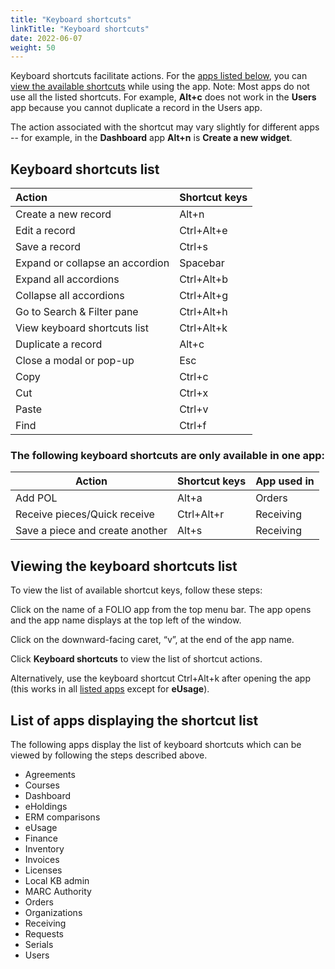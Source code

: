 ```yaml
---
title: "Keyboard shortcuts"
linkTitle: "Keyboard shortcuts"
date: 2022-06-07
weight: 50
---
```


Keyboard shortcuts facilitate actions. For the [apps listed below](#list-of-apps-displaying-the-shortcut-list), you can [view the available shortcuts](#viewing-the-keyboard-shortcuts-list) while using the app. Note: Most apps do not use all the listed shortcuts. For example, **Alt+c** does not work in the **Users** app because you cannot duplicate a record in the Users app. 

The action associated with the shortcut may vary slightly for different apps -- for example, in the **Dashboard** app **Alt+n** is **Create a new widget**.

## Keyboard shortcuts list
 
| Action                           | Shortcut keys |
| :------------------------------- | :------------ |
| Create a new record             | Alt+n         |
| Edit a record                    | Ctrl+Alt+e    |
| Save a record                    | Ctrl+s        |
| Expand or collapse an accordion  | Spacebar      |
| Expand all accordions            | Ctrl+Alt+b    |
| Collapse all accordions          | Ctrl+Alt+g    |
| Go to Search & Filter pane       | Ctrl+Alt+h    |
| View keyboard shortcuts list     | Ctrl+Alt+k    |
| Duplicate a record               | Alt+c         |
| Close a modal or pop-up          | Esc           |
| Copy                             | Ctrl+c        |
| Cut                              | Ctrl+x        |
| Paste                            | Ctrl+v        |
| Find                             | Ctrl+f        |
 
### The following keyboard shortcuts are only available in one app:

|      Action                         |      Shortcut keys     |      App used in     |
|-------------------------------------|------------------------|----------------------|
|     Add POL                         |     Alt+a              |     Orders           |
|     Receive pieces/Quick receive    |     Ctrl+Alt+r         |     Receiving        |
|     Save a piece and create another |     Alt+s              |     Receiving        |

## Viewing the keyboard shortcuts list 

To view the list of available shortcut keys, follow these steps:
 
Click on the name of a FOLIO app from the top menu bar.  The app opens and the app name displays at the top left of the window.
 
Click on the downward-facing caret, “v”, at the end of the app name.  
 
Click **Keyboard shortcuts** to view the list of shortcut actions.

Alternatively, use the keyboard shortcut Ctrl+Alt+k after opening the app (this works in all [listed apps](#list-of-apps-displaying-the-shortcut-list) except for **eUsage**).

## List of apps displaying the shortcut list

The following apps display the list of keyboard shortcuts which can be viewed by following the steps described above.  

*   Agreements
*   Courses
*   Dashboard
*   eHoldings
*   ERM comparisons
*   eUsage
*   Finance
*   Inventory
*   Invoices
*   Licenses
*   Local KB admin
*   MARC Authority
*   Orders
*   Organizations
*   Receiving
*   Requests
*   Serials
*   Users
